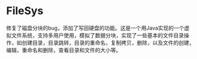 # FileSys
修复了磁盘分块的bug，添加了写回硬盘的功能。这是一个用Java实现的一个虚拟文件系统，支持多用户使用，模拟了数据分块，实现了一些基本的文件目录操作，如创建目录，目录跳转，目录的重命名，复制拷贝，删除，以及文件的创建，编辑，重命名和删除，查看目录和文件的大小等。
